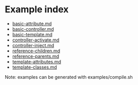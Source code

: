 Example index
=============

- [basic-attribute.md](basic-attribute.md)
- [basic-controller.md](basic-controller.md)
- [basic-template.md](basic-template.md)
- [controller-activate.md](controller-activate.md)
- [controller-inject.md](controller-inject.md)
- [reference-children.md](reference-children.md)
- [reference-parents.md](reference-parents.md)
- [template-attributes.md](template-attributes.md)
- [template-classes.md](template-classes.md)


Note: examples can be generated with examples/compile.sh
